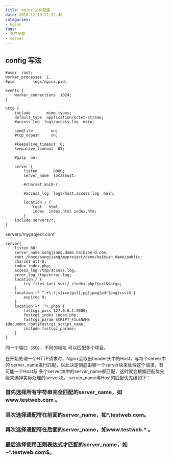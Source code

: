 ```yaml
---
title: nginx 文件配置
date: 2018-12-19 21:52:40
categories:
- nginx
tags:
- 文件配置
- server
---
```

## config 写法

```nginx
#user  root;
worker_processes  1;
#pid        logs/nginx.pid;

events {
    worker_connections  1024;
}

http {
    include       mime.types;
    default_type  application/octet-stream;
    #access_log  logs/access.log  main;

    sendfile        on;
    #tcp_nopush     on;

    #keepalive_timeout  0;
    keepalive_timeout  65;

    #gzip  on;

    server {
        listen       8080;
        server_name  localhost;

        #charset koi8-r;

        #access_log  logs/host.access.log  main;

        location / {
            root   html;
            index  index.html index.htm;
        }
    include servers/*;
}
```

servers/myproject.conf
```nginx
server{
    listen 80;
    server_name songjiang.damo.haibian-d.com;
    root /home/songjiang/myproject/damo/haibian_damo/public;
    charset utf-8;
    index index.php;
    access_log /tmp/access.log;
    error_log /tmp/error.log;
    location / {
        try_files $uri $uri/ /index.php?$uri&$args;
    }
    location ~* ^.+\.(js|ico|gif|jpg|jpeg|pdf|png|css)$ {
        expires 0;
    }
    location ~* .*\.php$ {
        fastcgi_pass 127.0.0.1:9000;
        fastcgi_index index.php;
        fastcgi_param SCRIPT_FILENAME $document_root$fastcgi_script_name;
        include fastcgi_params;
    }
}
```
同一个端口（80），不同的域名 可以匹配多个项目。

在开始处理一个HTTP请求时，Nginx会取出header头中的Host，与每个server中的
server_name进行匹配，以此决定到底由哪一个server块来处理这个请求。有可能一个Host与
多个server块中的server_name都匹配，这时就会根据匹配优先级来选择实际处理的server块。
server_name与Host的匹配优先级如下：
### 首先选择所有字符串完全匹配的server_name，如www.testweb.com 。
### 其次选择通配符在前面的server_name，如*.testweb.com。
### 再次选择通配符在后面的server_name，如www.testweb.* 。
### 最后选择使用正则表达式才匹配的server_name，如~^\.testweb\.com$。
